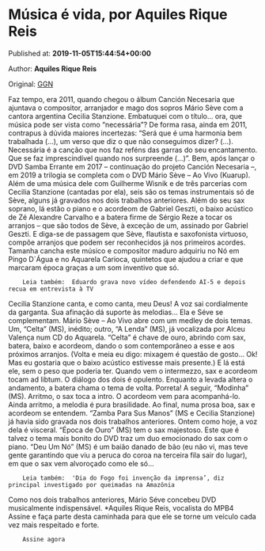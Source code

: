 
# Música é vida, por Aquiles Rique Reis

Published at: **2019-11-05T15:44:54+00:00**

Author: **Aquiles Rique Reis**

Original: [GGN](https://jornalggn.com.br/noticia/musica-e-vida-por-aquiles-rique-reis/)

Faz tempo, era 2011, quando chegou o álbum Canción Necesaria que ajuntava o compositor, arranjador e mago dos sopros Mário Sève com a cantora argentina Cecilia Stanzione. Embatuquei com o título… ora, que música pode ser vista como “necessária”?
De forma rasa, ainda em 2011, contrapus à dúvida maiores incertezas: “Será que é uma harmonia bem trabalhada (…), um verso que diz o que não conseguimos dizer? (…). Necessária é a canção que nos faz reféns das garras do seu encantamento. Que se faz imprescindível quando nos surpreende (…)”.
Bem, após lançar o DVD Samba Errante em 2017 – continuação do projeto Canción Necesaria –, em 2019 a trilogia se completa com o DVD Mário Sève – Ao Vivo (Kuarup). Além de uma música dele com Guilherme Wisnik e de três parcerias com Cecilia Stanzione (cantadas por ela), seis são os temas instrumentais só de Sève, alguns já gravados nos dois trabalhos anteriores.
Além do seu sax soprano, lá estão o piano e o acordeom de Gabriel Geszti, o baixo acústico de Zé Alexandre Carvalho e a batera firme de Sérgio Reze a tocar os arranjos – que são todos de Sève, à exceção de um, assinado por Gabriel Geszti. E diga-se de passagem que Sève, flautista e saxofonista virtuoso, compõe arranjos que podem ser reconhecidos já nos primeiros acordes. Tamanha cancha este músico e compositor maduro adquiriu no Nó em Pingo D`Água e no Aquarela Carioca, quintetos que ajudou a criar e que marcaram época graças a um som inventivo que só.

        Leia também:  Eduardo grava novo vídeo defendendo AI-5 e depois recua em entrevista à TV
      
Cecilia Stanzione canta, e como canta, meu Deus! A voz sai cordialmente da garganta. Sua afinação dá suporte às melodias… Ela e Séve se complementam.
Mário Sève – Ao Vivo abre com um medley de dois temas. Um, “Celta” (MS), inédito; outro, “A Lenda” (MS), já vocalizada por Alceu Valença num CD do Aquarela.
“Celta” é chave de ouro, abrindo com sax, batera, baixo e acordeom, dando o som contemporâneo a esse e aos próximos arranjos. (Volta e meia eu digo: mixagem é questão de gosto… Ok! Mas eu gostaria que o baixo acústico estivesse mais presente.) E lá está ele, sem o peso que poderia ter. Quando vem o intermezzo, sax e acordeom tocam ad libtum. O diálogo dos dois é opulento. Enquanto a levada altera o andamento, a batera chama o tema de volta. Porreta!
A seguir, “Modinha” (MS). Arritmo, o sax toca a intro. O acordeom vem para acompanhá-lo. Ainda arritmo, a melodia é pura brasilidade. Ao final, numa prosa boa, sax e acordeom se entendem.
“Zamba Para Sus Manos” (MS e Cecilia Stanzione) já havia sido gravada nos dois trabalhos anteriores. Ontem como hoje, a voz dela é visceral.
“Época de Ouro” (MS) tem o sax majestoso. Este que é talvez o tema mais bonito do DVD traz um duo emocionado do sax com o piano.
“Deu Um Nó” (MS) é um baião danado de bão (eu não vi, mas teve gente garantindo que viu a peruca do coroa na terceira fila sair do lugar), em que o sax vem alvoroçado como ele só…

        Leia também:  'Dia do Fogo foi invenção da imprensa’, diz principal investigado por queimadas na Amazônia
      
Como nos dois trabalhos anteriores, Mário Séve concebeu DVD musicalmente indispensável.
*Aquiles Rique Reis, vocalista do MPB4
Assine e faça parte desta caminhada para que ele se torne um veículo cada vez mais respeitado e forte.

        Assine agora
      
